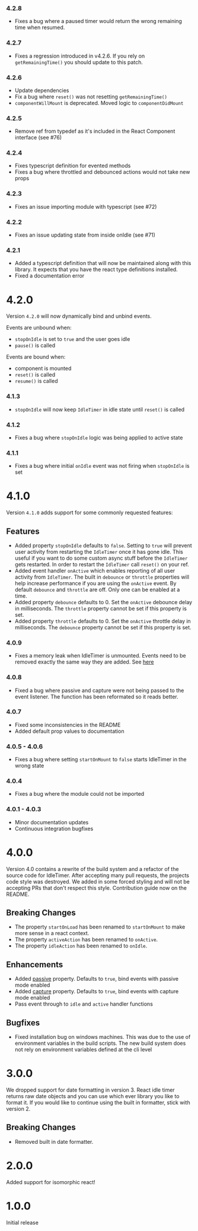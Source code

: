 ### 4.2.8
- Fixes a bug where a paused timer would return the wrong remaining time when resumed.

### 4.2.7
- Fixes a regression introduced in v4.2.6.  If you rely on `getRemainingTime()` you should update to this patch.

### 4.2.6
- Update dependencies
- Fix a bug where `reset()` was not resetting `getRemainingTime()`
- `componentWillMount` is deprecated. Moved logic to `componentDidMount`

### 4.2.5
- Remove ref from typedef as it's included in the React Component interface (see #76)

### 4.2.4
- Fixes typescript definition for evented methods
- Fixes a bug where throttled and debounced actions would not take new props

### 4.2.3
- Fixes an issue importing module with typescript (see #72)

### 4.2.2
- Fixes an issue updating state from inside onIdle (see #71)

### 4.2.1

- Added a typescript definition that will now be maintained along with this library. It expects that you have the react type definitions installed.
- Fixed a documentation error

# 4.2.0

Version `4.2.0` will now dynamically bind and unbind events.

Events are unbound when:
- `stopOnIdle` is set to `true` and the user goes idle
- `pause()` is called

Events are bound when:
- component is mounted
- `reset()` is called
- `resume()` is called

### 4.1.3
- `stopOnIdle` will now keep `IdleTimer` in idle state until `reset()` is called

### 4.1.2
- Fixes a bug where `stopOnIdle` logic was being applied to active state

### 4.1.1
- Fixes a bug where initial `onIdle` event was not firing when `stopOnIdle` is set

# 4.1.0

Version `4.1.0` adds support for some commonly requested features:

## Features

- Added property `stopOnIdle` defaults to `false`. Setting to `true` will prevent user activity from restarting the `IdleTimer` once it has gone idle.  This useful if you want to do some custom async stuff before the `IdleTimer` gets restarted.  In order to restart the `IdleTimer` call `reset()` on your ref.
- Added event handler `onActive` which enables reporting of all user activity from `IdleTimer`.  The built in `debounce` or `throttle` properties will help increase performance if you are using the `onActive` event. By default `debounce` and `throttle` are off.  Only one can be enabled at a time.
- Added property `debounce` defaults to 0.  Set the `onActive` debounce delay in milliseconds. The `throttle` property cannot be set if this property is set.
- Added property `throttle` defaults to 0.  Set the `onActive` throttle delay in milliseconds.  The `debounce` property cannot be set if this property is set.

### 4.0.9

- Fixes a memory leak when IdleTimer is unmounted.  Events need to be removed exactly the same way they are added. See [here](https://developer.mozilla.org/en-US/docs/Web/API/EventTarget/removeEventListener#Matching_event_listeners_for_removal)

### 4.0.8
- Fixed a bug where passive and capture were not being passed to the event listener.  The function has been reformated so it reads better.

### 4.0.7
- Fixed some inconsistencies in the README
- Added default prop values to documentation

### 4.0.5 - 4.0.6
- Fixes a bug where setting `startOnMount` to `false` starts IdleTimer in the wrong state

### 4.0.4
- Fixes a bug where the module could not be imported

### 4.0.1 - 4.0.3
- Minor documentation updates
- Continuous integration bugfixes

# 4.0.0
Version 4.0 contains a rewrite of the build system and a refactor of the source code for IdleTimer.  After accepting many pull requests, the projects code style was destroyed.  We added in some forced styling and will not be accepting PRs that don't respect this style. Contribution guide now on the README.  

## Breaking Changes
- The property `startOnLoad` has been renamed to `startOnMount` to make more sense in a react context.
- The property `activeAction` has been renamed to `onActive`.
- The property `idleAction` has been renamed to `onIdle`.

## Enhancements
- Added [passive](https://developer.mozilla.org/en-US/docs/Web/API/EventTarget/addEventListener) property.  Defaults to `true`, bind events with passive mode enabled
- Added [capture](https://developer.mozilla.org/en-US/docs/Web/API/EventTarget/addEventListener) property.  Defaults to `true`, bind events with capture mode enabled
- Pass event through to `idle` and `active` handler functions

## Bugfixes
- Fixed installation bug on windows machines. This was due to the use of environment variables in the build scripts. The new build system does not rely on environment variables defined at the cli level

# 3.0.0
We dropped support for date formatting in version 3.  React idle timer returns raw date objects and you can use which ever library you like to format it. If you would like to continue using the built in formatter, stick with version 2.

## Breaking Changes
- Removed built in date formatter.

# 2.0.0
Added support for isomorphic react!

# 1.0.0
Initial release
